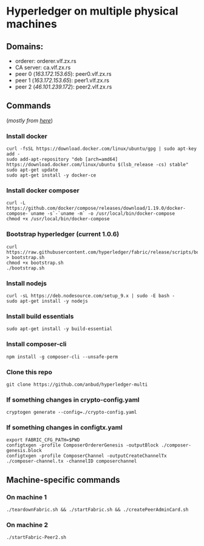 # Hyperledger on multiple physical machines

## Domains:
- orderer: orderer.vlf.zx.rs
- CA server: ca.vlf.zx.rs
- peer 0 (*163.172.153.65*): peer0.vlf.zx.rs
- peer 1 (*163.172.153.65*): peer1.vlf.zx.rs
- peer 2 (*46.101.239.172*): peer2.vlf.zx.rs

## Commands
(*mostly from [here](https://www.skcript.com/svr/setting-up-a-blockchain-business-network-with-hyperledger-fabric-and-composer-running-in-multiple-physical-machine/)*)


### Install docker
```
curl -fsSL https://download.docker.com/linux/ubuntu/gpg | sudo apt-key add -
sudo add-apt-repository "deb [arch=amd64] https://download.docker.com/linux/ubuntu $(lsb_release -cs) stable"
sudo apt-get update
sudo apt-get install -y docker-ce
```

### Install docker composer
```
curl -L https://github.com/docker/compose/releases/download/1.19.0/docker-compose-`uname -s`-`uname -m` -o /usr/local/bin/docker-compose
chmod +x /usr/local/bin/docker-compose
```

### Bootstrap hyperledger (current 1.0.6)
```
curl https://raw.githubusercontent.com/hyperledger/fabric/release/scripts/bootstrap.sh > bootstrap.sh
chmod +x bootstrap.sh
./bootstrap.sh
```

### Install nodejs
```
curl -sL https://deb.nodesource.com/setup_9.x | sudo -E bash -
sudo apt-get install -y nodejs
```

### Install build essentials
```
sudo apt-get install -y build-essential
```

### Install composer-cli
```
npm install -g composer-cli --unsafe-perm
```

### Clone this repo
```
git clone https://github.com/anbud/hyperledger-multi
```

### If something changes in crypto-config.yaml
```
cryptogen generate --config=./crypto-config.yaml
```

### If something changes in configtx.yaml
```
export FABRIC_CFG_PATH=$PWD
configtxgen -profile ComposerOrdererGenesis -outputBlock ./composer-genesis.block
configtxgen -profile ComposerChannel -outputCreateChannelTx ./composer-channel.tx -channelID composerchannel
```

## Machine-specific commands

### On machine 1
```
./teardownFabric.sh && ./startFabric.sh && ./createPeerAdminCard.sh
```

### On machine 2
```
./startFabric-Peer2.sh
```
